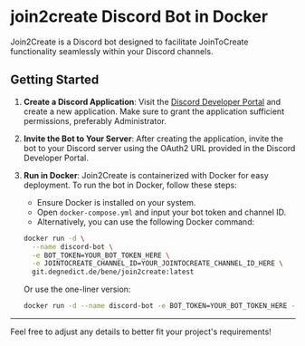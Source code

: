 # join2create Discord Bot in Docker

Join2Create is a Discord bot designed to facilitate JoinToCreate functionality seamlessly within your Discord channels.

## Getting Started

1. **Create a Discord Application**: Visit the [Discord Developer Portal](https://discord.com/developers/applications) and create a new application. Make sure to grant the application sufficient permissions, preferably Administrator.

2. **Invite the Bot to Your Server**: After creating the application, invite the bot to your Discord server using the OAuth2 URL provided in the Discord Developer Portal.

3. **Run in Docker**: Join2Create is containerized with Docker for easy deployment. To run the bot in Docker, follow these steps:
   
   - Ensure Docker is installed on your system.
   - Open `docker-compose.yml` and input your bot token and channel ID.
   - Alternatively, you can use the following Docker command:

    ```bash
    docker run -d \
      --name discord-bot \
      -e BOT_TOKEN=YOUR_BOT_TOKEN_HERE \
      -e JOINTOCREATE_CHANNEL_ID=YOUR_JOINTOCREATE_CHANNEL_ID_HERE \
      git.degnedict.de/bene/join2create:latest
    ```

    Or use the one-liner version:

    ```bash
    docker run -d --name discord-bot -e BOT_TOKEN=YOUR_BOT_TOKEN_HERE -e JOINTOCREATE_CHANNEL_ID=YOUR_JOINTOCREATE_CHANNEL_ID_HERE your-gitea-hub-username/discord-bot:latest
    ```

---

Feel free to adjust any details to better fit your project's requirements!
